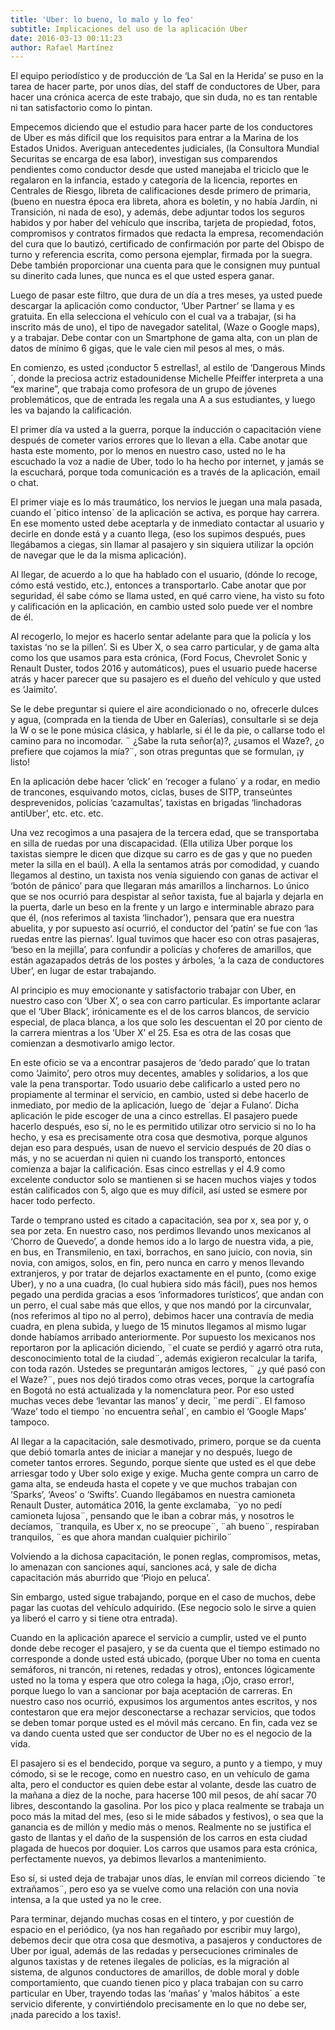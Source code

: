 ```yaml
---
title: 'Uber: lo bueno, lo malo y lo feo'
subtitle: Implicaciones del uso de la aplicación Uber
date: 2016-03-13 00:11:23
author: Rafael Martínez
---
```


El equipo periodístico y de producción de ‘La Sal en la Herida’ se puso en la tarea de hacer parte, por unos días, del staff de conductores de Uber, para hacer una crónica acerca de este trabajo, que sin duda, no es tan rentable ni tan satisfactorio como lo pintan.

Empecemos diciendo que el estudio para hacer parte de los conductores de Uber es más difícil que los requisitos para entrar a la Marina de los Estados Unidos. Averiguan antecedentes judiciales, (la Consultora Mundial Securitas se encarga de esa labor), investigan sus comparendos pendientes como conductor desde que usted manejaba el triciclo que le regalaron en la infancia, estado y categoría de la licencia, reportes en Centrales de Riesgo, libreta de calificaciones desde primero de primaria, (bueno en nuestra época era libreta, ahora es boletín, y no había Jardín, ni Transición, ni nada de eso), y además, debe adjuntar todos los seguros habidos y por haber del vehículo que inscriba, tarjeta de propiedad, fotos, compromisos y contratos firmados que redacta la empresa, recomendación del cura que lo bautizó, certificado de confirmación por parte del Obispo de turno y referencia escrita, como persona ejemplar, firmada por la suegra. Debe también proporcionar una cuenta para que le consignen muy puntual su dinerito cada lunes, que nunca es el que usted espera ganar.

Luego de pasar este filtro, que dura de un día a tres meses, ya usted puede descargar la aplicación como conductor,  ‘Uber Partner’ se llama y es gratuita. En ella selecciona el vehículo con el cual va a trabajar, (si ha inscrito más de uno), el tipo de navegador satelital, (Waze o Google maps), y a trabajar. Debe contar con un  Smartphone de gama alta, con un plan de datos de mínimo 6 gigas, que le vale cien mil pesos al mes, o más.

En comienzo, es usted ¡conductor 5 estrellas!, al estilo de ‘Dangerous Minds´, donde la preciosa actriz estadounidense Michelle Pfeiffer interpreta a una “ex marine”, que trabaja como profesora de un grupo de jóvenes problemáticos, que de entrada les regala una A a sus estudiantes, y luego les va bajando la calificación.

El primer día va usted a la guerra, porque la inducción o capacitación viene después de cometer varios errores que lo llevan a ella. Cabe anotar que hasta este momento, por lo menos en nuestro caso, usted no le ha escuchado la voz a nadie de Uber, todo lo ha hecho por internet, y jamás se la escuchará, porque toda comunicación es a través de la aplicación, email o chat.

El primer viaje es lo más traumático, los nervios le juegan una mala pasada, cuando el ´pitico intenso´ de la aplicación se activa, es porque hay carrera. En ese momento usted debe aceptarla y de inmediato contactar al usuario y decirle en donde está y a cuanto llega, (eso los supimos después, pues llegábamos a ciegas, sin llamar al pasajero y sin siquiera utilizar la opción de navegar que le da la misma aplicación).

Al llegar, de acuerdo a lo que ha hablado con el usuario, (dónde lo recoge, cómo está vestido, etc.), entonces a transportarlo. Cabe anotar que por seguridad, él sabe cómo se llama usted, en qué carro viene, ha visto su foto y calificación en la aplicación, en cambio usted solo puede ver el nombre de él.

Al recogerlo, lo mejor es hacerlo sentar adelante para que la policía y los taxistas ‘no se la pillen’. Si es Uber X, o sea carro particular, y de gama alta como los que usamos para esta crónica, (Ford Focus, Chevrolet Sonic y Renault Duster, todos 2016 y automáticos), pues el usuario puede hacerse atrás y hacer parecer que su pasajero es el dueño del vehículo y que usted es ‘Jaimito’.

Se le debe preguntar si quiere el aire acondicionado o no, ofrecerle dulces y agua, (comprada en la tienda de Uber en Galerías), consultarle si se deja la W o se le pone música clásica, y hablarle, si él le da pie, o callarse todo el camino para no incomodar. ¨ ¿Sabe la ruta señor(a)?, ¿usamos el Waze?, ¿o prefiere que cojamos la mía?¨, son otras preguntas que se formulan, ¡y listo!

En la aplicación debe hacer ‘click’ en ‘recoger a fulano´ y a rodar, en medio de trancones, esquivando motos, ciclas, buses de SITP, transeúntes desprevenidos, policías ‘cazamultas’, taxistas en brigadas ‘linchadoras antiUber’, etc. etc. etc.

Una vez recogimos a una pasajera de la tercera edad, que se transportaba en silla de ruedas por una discapacidad. (Ella utiliza Uber porque los taxistas siempre le dicen que dizque su carro es de gas y que no pueden meter la silla en el baúl). A ella la sentamos atrás por comodidad, y cuando llegamos al destino, un taxista nos venía siguiendo con ganas de activar el ‘botón de pánico’ para que llegaran más amarillos a lincharnos. Lo único que se nos ocurrió para despistar al señor taxista, fue al bajarla y dejarla en la puerta, darle un beso en la frente y un largo e interminable abrazo para que él, (nos referimos al taxista ‘linchador’), pensara que era nuestra abuelita, y por supuesto así ocurrió, el conductor del ‘patín’ se fue con ‘las ruedas entre las piernas’. Igual tuvimos que hacer eso con otras pasajeras, ‘beso en la mejilla’, para confundir a policías y choferes de amarillos, que están agazapados detrás de los postes y árboles, ‘a la caza de conductores Uber’, en lugar de estar trabajando.

Al principio es muy emocionante y satisfactorio trabajar con Uber, en nuestro caso con ‘Uber X’, o sea con carro particular. Es importante aclarar que el ‘Uber Black’, irónicamente es el de los carros blancos, de servicio especial, de placa blanca, a los que solo les descuentan el 20 por ciento de la carrera mientras a los ‘Uber X’ el 25. Esa es otra de las cosas que comienzan a desmotivarlo amigo lector.

En este oficio se va a encontrar pasajeros de ‘dedo parado’ que lo tratan como ‘Jaimito’, pero otros muy decentes, amables y solidarios, a los que vale la pena transportar. Todo usuario debe calificarlo a usted pero no propiamente al terminar el servicio, en cambio, usted si debe hacerlo de inmediato, por medio de la aplicación,  luego de ´dejar a Fulano’. Dicha aplicación le pide escoger de una a cinco estrellas. El pasajero puede hacerlo después, eso sí, no le es permitido utilizar otro servicio si no lo ha hecho, y esa es precisamente otra cosa que desmotiva, porque algunos dejan eso para después, usan de nuevo el servicio después de 20 días o más, y no se acuerdan ni quien ni cuando los transportó, entonces comienza a bajar la calificación. Esas cinco estrellas y el 4.9 como excelente conductor solo se mantienen si se hacen muchos viajes y todos están calificados con 5, algo que es muy difícil, así usted se esmere por hacer todo perfecto.

Tarde o temprano usted es citado a capacitación, sea por x, sea por y, o sea por zeta. En nuestro caso, nos perdimos llevando unos mexicanos al ‘Chorro de Quevedo’, a donde hemos ido a lo largo de nuestra vida, a pie, en bus, en Transmilenio, en taxi, borrachos, en sano juicio, con novia, sin novia, con amigos, solos, en fin, pero nunca en carro y menos llevando extranjeros, y por tratar de dejarlos exactamente en el punto, (como exige Uber), y no a una cuadra, (lo cual hubiera sido más fácil), pues nos hemos pegado una perdida gracias a esos ‘informadores turísticos’, que andan con un perro, el cual sabe más que ellos, y que nos mandó por la circunvalar, (nos referimos al tipo no al perro), debimos hacer una contravía de media cuadra, en plena subida, y luego de 15 minutos llegamos al mismo lugar donde habíamos arribado anteriormente. Por supuesto los mexicanos nos reportaron por la aplicación diciendo, ¨el cuate se perdió y agarró otra ruta, desconocimiento total de la ciudad¨, además exigieron recalcular la tarifa, con toda razón. Ustedes se preguntarán amigos lectores, ¨ ¿y qué pasó con el Waze?¨, pues nos dejó tirados como otras veces, porque la cartografía en Bogotá no está actualizada y la nomenclatura peor. Por eso usted muchas veces debe ‘levantar las manos’ y decir, ¨me perdí¨. El famoso ‘Waze’ todo el tiempo ´no encuentra señal´, en cambio el ‘Google Maps’ tampoco.

Al llegar a la capacitación, sale desmotivado, primero, porque se da cuenta que debió tomarla antes de iniciar a manejar y no después, luego de cometer tantos errores. Segundo, porque siente que usted es el que debe arriesgar todo y Uber solo exige y exige. Mucha gente compra un carro de gama alta, se endeuda hasta el copete y ve que muchos trabajan con ‘Sparks’, ‘Aveos’ o ‘Swifts’. Cuando llegábamos en nuestra camioneta Renault Duster, automática 2016, la gente exclamaba, ¨yo no pedí camioneta lujosa¨, pensando que le iban a cobrar más, y nosotros le decíamos, ¨tranquila, es Uber x, no se preocupe¨, ¨ah bueno¨, respiraban tranquilos, ¨es que ahora mandan cualquier pichirilo¨

Volviendo a la dichosa capacitación, le ponen reglas, compromisos, metas, lo amenazan con sanciones aquí, sanciones acá, y sale de dicha capacitación más aburrido que ‘Piojo en peluca’.

Sin embargo, usted sigue trabajando, porque en el caso de muchos, debe pagar las cuotas del vehículo adquirido. (Ese negocio solo le sirve a quien ya liberó el carro y si tiene otra entrada).

Cuando en la aplicación aparece el servicio a cumplir, usted ve el punto donde debe recoger el pasajero, y se da cuenta que el tiempo estimado no corresponde a donde usted está ubicado, (porque Uber no toma en cuenta semáforos, ni trancón, ni retenes, redadas y otros), entonces lógicamente usted no la toma y espera que otro colega la haga, ¡Ojo, craso error!, porque luego lo van a sancionar por baja aceptación de carreras. En nuestro caso nos ocurrió, expusimos los argumentos antes escritos, y nos contestaron que era mejor desconectarse a rechazar servicios, que todos se deben tomar porque usted es el móvil más cercano. En fin, cada vez se va dando cuenta usted que ser conductor de Uber no es el negocio de la vida.

El pasajero si es el bendecido, porque va seguro, a punto y a tiempo, y muy cómodo, si se le recoge, como en nuestro caso, en un vehículo de gama alta, pero el conductor es quien debe estar al volante, desde las cuatro de la mañana a diez de la noche, para hacerse 100 mil pesos, de ahí sacar 70 libres, descontando la gasolina. Por los pico y placa realmente se trabaja un poco más la mitad del mes, (eso si le mide sábados y festivos), o sea que la ganancia es de millón y medio más o menos. Realmente no se justifica el gasto de llantas y el daño de la suspensión de los carros en esta ciudad plagada de huecos por doquier. Los carros que usamos para esta crónica, perfectamente nuevos, ya debimos llevarlos a mantenimiento.

Eso sí, si usted deja de trabajar unos días, le envían mil correos diciendo ¨te extrañamos¨, pero eso ya se vuelve como una relación con una novia intensa, a la que usted ya no le cree.

Para terminar, dejando muchas cosas en el tintero, y por cuestión de espacio en el periódico, (ya nos han regañado por escribir muy largo), debemos decir que otra cosa que desmotiva, a pasajeros y conductores de Uber por igual, además de las redadas y persecuciones criminales de algunos taxistas y de retenes ilegales de policías, es la migración al sistema, de algunos conductores de amarillos, de doble moral y doble comportamiento, que cuando tienen pico y placa trabajan con su carro particular en Uber, trayendo todas las ‘mañas’ y ‘malos hábitos´ a este servicio diferente, y convirtiéndolo precisamente en lo que no debe ser, ¡nada parecido a los taxis!.
